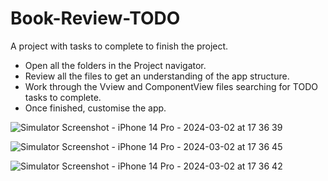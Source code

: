 # Book-Review-TODO
A project with tasks to complete to finish the project. 

* Open all the folders in the Project navigator.
* Review all the files to get an understanding of the app structure.
* Work through the Vview and ComponentView files searching for TODO tasks to complete.
* Once finished, customise the app.


![Simulator Screenshot - iPhone 14 Pro - 2024-03-02 at 17 36 39](https://github.com/johnpill1/Book-Review-TODO/assets/28736855/1b42d62d-2f9b-4d04-b3a2-b9b340e07242)



![Simulator Screenshot - iPhone 14 Pro - 2024-03-02 at 17 36 45](https://github.com/johnpill1/Book-Review-TODO/assets/28736855/325e010e-e823-4537-a71f-5672d46a59e4)


![Simulator Screenshot - iPhone 14 Pro - 2024-03-02 at 17 36 42](https://github.com/johnpill1/Book-Review-TODO/assets/28736855/de009be0-6168-494c-863f-e35ca2cdd2ca)
